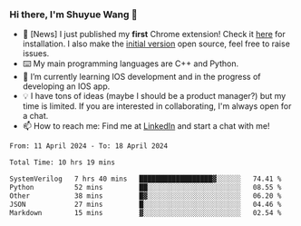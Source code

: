 ### Hi there, I'm Shuyue Wang 👋

- 🎉 [News] I just published my **first** Chrome extension! Check it [here](https://chrome.google.com/webstore/detail/aiofdhjednbbfajbcpmgbblpljncfnkh) for installation. I also make the [initial version](https://github.com/wangsy503/PennCalendar) open source, feel free to raise issues.
- ⌨️ My main programming languages are C++ and Python.
- 🌱 I’m currently learning IOS development and in the progress of developing an IOS app.
- 💡 I have tons of ideas (maybe I should be a product manager?) but my time is limited. If you are interested in collaborating, I'm always open for a chat.
- 📫 How to reach me: Find me at [LinkedIn](https://www.linkedin.com/in/shuyuew/) and start a chat with me!

<!--
**wangsy503/wangsy503** is a ✨ _special_ ✨ repository because its `README.md` (this file) appears on your GitHub profile.

Here are some ideas to get you started:

- 🔭 I’m currently working on ...
- 🌱 I’m currently learning ...
- 👯 I’m looking to collaborate on ...
- 🤔 I’m looking for help with ...
- 💬 Ask me about ...
- 📫 How to reach me: ...
- 😄 Pronouns: ...
- ⚡ Fun fact: ...
-->
<!--START_SECTION:waka-->

```txt
From: 11 April 2024 - To: 18 April 2024

Total Time: 10 hrs 19 mins

SystemVerilog   7 hrs 40 mins   ██████████████████▓░░░░░░   74.41 %
Python          52 mins         ██░░░░░░░░░░░░░░░░░░░░░░░   08.55 %
Other           38 mins         █▓░░░░░░░░░░░░░░░░░░░░░░░   06.20 %
JSON            27 mins         █░░░░░░░░░░░░░░░░░░░░░░░░   04.46 %
Markdown        15 mins         ▓░░░░░░░░░░░░░░░░░░░░░░░░   02.54 %
```

<!--END_SECTION:waka-->
